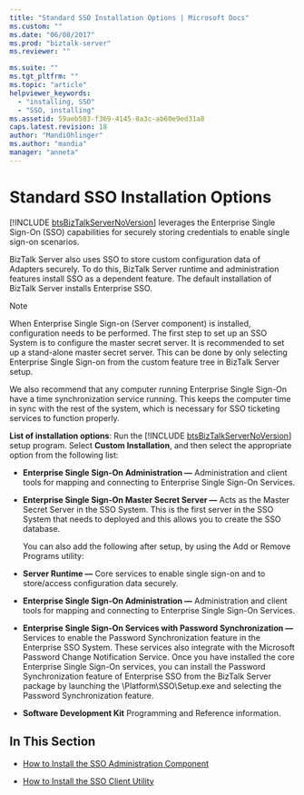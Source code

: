 ```yaml
---
title: "Standard SSO Installation Options | Microsoft Docs"
ms.custom: ""
ms.date: "06/08/2017"
ms.prod: "biztalk-server"
ms.reviewer: ""

ms.suite: ""
ms.tgt_pltfrm: ""
ms.topic: "article"
helpviewer_keywords: 
  - "installing, SSO"
  - "SSO, installing"
ms.assetid: 59aeb503-f369-4145-8a3c-ab60e9ed31a8
caps.latest.revision: 18
author: "MandiOhlinger"
ms.author: "mandia"
manager: "anneta"
---
```

# Standard SSO Installation Options
[!INCLUDE [btsBizTalkServerNoVersion](../includes/btsbiztalkservernoversion-md.md)] leverages the Enterprise Single Sign-On (SSO) capabilities for securely storing credentials to enable single sign-on scenarios.  
  
 BizTalk Server also uses SSO to store custom configuration data of Adapters securely. To do this, BizTalk Server runtime and administration features install SSO as a dependent feature. The default installation of BizTalk Server installs Enterprise SSO.  
  
> [!NOTE]
>  When Enterprise Single Sign-on (Server component) is installed, configuration needs to be performed. The first step to set up an SSO System is to configure the master secret server. It is recommended to set up a stand-alone master secret server. This can be done by only selecting Enterprise Single Sign-on from the custom feature tree in BizTalk Server setup.  
>   
>  We also recommend that any computer running Enterprise Single Sign-On have a time synchronization service running. This keeps the computer time in sync with the rest of the system, which is necessary for SSO ticketing services to function properly.  
  
 <strong>List of installation options</strong>: Run the [!INCLUDE [btsBizTalkServerNoVersion](../includes/btsbiztalkservernoversion-md.md)] setup program. Select <strong>Custom Installation</strong>, and then select the appropriate option from the following list:  
  
- **Enterprise Single Sign-On Administration ―** Administration and client tools for mapping and connecting to Enterprise Single Sign-On Services.  
  
- **Enterprise Single Sign-On Master Secret Server ―** Acts as the Master Secret Server in the SSO System. This is the first server in the SSO System that needs to deployed and this allows you to create the SSO database.  
  
  You can also add the following after setup, by using the Add or Remove Programs utility:  
  
- **Server Runtime ―** Core services to enable single sign-on and to store/access configuration data securely.  
  
- **Enterprise Single Sign-On Administration ―** Administration and client tools for mapping and connecting to Enterprise Single Sign-On Services.  
  
- **Enterprise Single Sign-On Services with Password Synchronization ―** Services to enable the Password Synchronization feature in the Enterprise SSO System. These services also integrate with the Microsoft Password Change Notification Service. Once you have installed the core Enterprise Single Sign-On services, you can install the Password Synchronization feature of Enterprise SSO from the BizTalk Server package by launching the \Platform\SSO\Setup.exe and selecting the Password Synchronization feature.  
  
- **Software Development Kit** Programming and Reference information.  
  
## In This Section  
  
-   [How to Install the SSO Administration Component](../core/how-to-install-the-sso-administration-component.md)  
  
-   [How to Install the SSO Client Utility](../core/how-to-install-the-sso-client-utility.md)